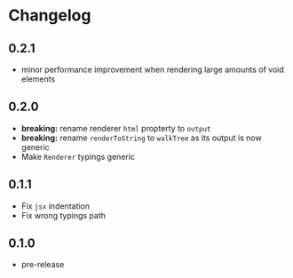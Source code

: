 # Changelog

## 0.2.1

- minor performance improvement when rendering large amounts of void elements

## 0.2.0

- **breaking:** rename renderer `html` propterty to `output`
- **breaking:** rename `renderToString` to `walkTree` as its output is now generic
- Make `Renderer` typings generic

## 0.1.1

- Fix `jsx` indentation
- Fix wrong typings path

## 0.1.0

- pre-release
